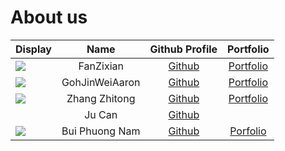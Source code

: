 # About us

| Display                                             |      Name      |                Github Profile                |                Portfolio                 |
|-----------------------------------------------------|:--------------:|:--------------------------------------------:|:----------------------------------------:|
| ![](https://via.placeholder.com/100.png?text=Photo) |   FanZixian    |    [Github](https://github.com/FanZixian)    |   [Portfolio](docs/team/fanzixian.md)    |
| ![](https://via.placeholder.com/100.png?text=Photo) | GohJinWeiAaron |    [Github](https://github.com/GohJW)        | [Portfolio](docs/team/gohjinweiaaron.md) |
| ![](https://via.placeholder.com/100.png?text=Photo) | Zhang Zhitong  |  [Github](https://github.com/Zhang-Zhitong)  |  [Portfolio](docs/team/zhangzhitong.md)  |
|                                                     |     Ju Can     |     [Github](https://github.com/ju-can)      |                                          |
| ![](https://via.placeholder.com/100.png?text=Photo) | Bui Phuong Nam | [Github](https://github.com/arsdorintbp2003) |  [Porfolio](docs/team/BuiPhuongNam.md)   |